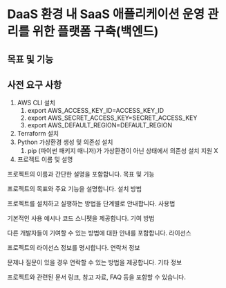 # DaaS 환경 내 SaaS 애플리케이션 운영 관리를 위한 플랫폼 구축(백엔드)

## 목표 및 기능 
## 사전 요구 사항
1. AWS CLI 설치
    1. export AWS_ACCESS_KEY_ID=ACCESS_KEY_ID
    2. export AWS_SECRET_ACCESS_KEY=SECRET_ACCESS_KEY
    3. export AWS_DEFAULT_REGION=DEFAULT_REGION
2. Terraform 설치
3. Python 가상환경 생성 및 의존성 설치
    1. pip (파이썬 패키지 매니저)가 가상환경이 아닌 상태에서 의존성 설치 지원 X
 4. 프로젝트 이름 및 설명

프로젝트의 이름과 간단한 설명을 포함합니다.
목표 및 기능

프로젝트의 목표와 주요 기능을 설명합니다.
설치 방법

프로젝트를 설치하고 실행하는 방법을 단계별로 안내합니다.
사용법

기본적인 사용 예시나 코드 스니펫을 제공합니다.
기여 방법

다른 개발자들이 기여할 수 있는 방법에 대한 안내를 포함합니다.
라이선스

프로젝트의 라이선스 정보를 명시합니다.
연락처 정보

문제나 질문이 있을 경우 연락할 수 있는 방법을 제공합니다.
기타 정보

프로젝트와 관련된 문서 링크, 참고 자료, FAQ 등을 포함할 수 있습니다.